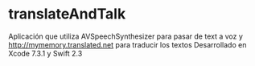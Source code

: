 # translateAndTalk
Aplicación que utiliza AVSpeechSynthesizer para pasar de text a voz y http://mymemory.translated.net para traducir los textos
Desarrollado en Xcode 7.3.1 y Swift 2.3

